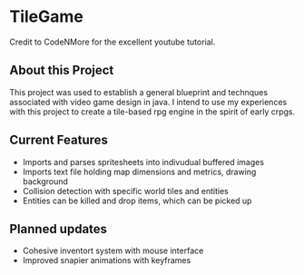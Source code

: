 # TileGame
<body>
<p>Credit to CodeNMore for the excellent youtube tutorial.</p>
<h2>
About this Project
</h2>
<p>
This project was used to establish a general blueprint and technques associated with video game design in java. I intend to use my experiences with this project to create a tile-based rpg engine in the spirit of early crpgs.
</p>
<h2>
Current Features
</h2>
<p>
<ul>
<li>Imports and parses spritesheets into indivudual buffered images</li>
<li>Imports text file holding map dimensions and metrics, drawing background </li>
<li>Collision detection with specific world tiles and entities</li>
<li>Entities can be killed and drop items, which can be picked up</li>
</ul>
<h2>
Planned updates
</h2>
<ul>
<li>Cohesive inventort system with mouse interface</li>
<li>Improved snapier animations with keyframes</li>
</ul>
</p>
</body>
